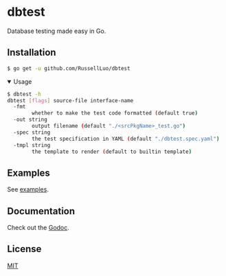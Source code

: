 # dbtest

Database testing made easy in Go.


## Installation

```bash
$ go get -u github.com/RussellLuo/dbtest
```

<details open>
  <summary> Usage </summary>

```bash
$ dbtest -h
dbtest [flags] source-file interface-name
  -fmt
        whether to make the test code formatted (default true)
  -out string
        output filename (default "./<srcPkgName>_test.go")
  -spec string
        the test specification in YAML (default "./dbtest.spec.yaml")
  -tmpl string
        the template to render (default to builtin template)
```

</details>


## Examples

See [examples](examples).


## Documentation

Check out the [Godoc][1].


## License

[MIT](LICENSE)


[1]: https://pkg.go.dev/github.com/RussellLuo/dbtest